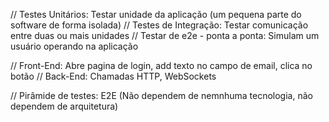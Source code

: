 // Testes Unitários: Testar unidade da aplicação (um pequena parte do software de forma isolada)
// Testes de Integração: Testar comunicação entre duas ou mais unidades
// Testar de e2e - ponta a ponta: Simulam um usuário operando na aplicação

// Front-End: Abre pagina de login, add texto no campo de email, clica no botão
// Back-End: Chamadas HTTP, WebSockets

// Pirâmide de testes: E2E (Não dependem de nemnhuma tecnologia, não dependem de arquitetura)
 